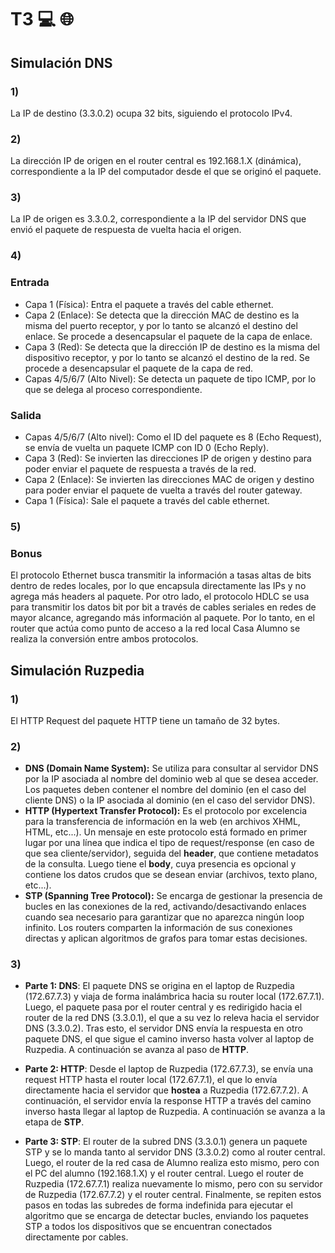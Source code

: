 # T3 :computer: :globe_with_meridians:

## Simulación DNS

### 1)

La IP de destino (3.3.0.2) ocupa 32 bits, siguiendo el protocolo IPv4.

### 2)

La dirección IP de origen en el router central es 192.168.1.X (dinámica), correspondiente a la IP del computador desde el que se originó el paquete.

### 3)

La IP de origen es 3.3.0.2, correspondiente a la IP del servidor DNS que envió el paquete de respuesta de vuelta hacia el origen.

### 4)

### Entrada

- Capa 1 (Física): Entra el paquete a través del cable ethernet.
- Capa 2 (Enlace): Se detecta que la dirección MAC de destino es la misma del puerto receptor, y por lo tanto se alcanzó el destino del enlace. Se procede a desencapsular el paquete de la capa de enlace.
- Capa 3 (Red): Se detecta que la dirección IP de destino es la misma del dispositivo receptor, y por lo tanto se alcanzó el destino de la red. Se procede a desencapsular el paquete de la capa de red.
- Capas 4/5/6/7 (Alto Nivel): Se detecta un paquete de tipo ICMP, por lo que se delega al proceso correspondiente.

### Salida

- Capas 4/5/6/7 (Alto nivel): Como el ID del paquete es 8 (Echo Request), se envía de vuelta un paquete ICMP con ID 0 (Echo Reply).
- Capa 3 (Red): Se invierten las direcciones IP de origen y destino para poder enviar el paquete de respuesta a través de la red.
- Capa 2 (Enlace): Se invierten las direcciones MAC de origen y destino para poder enviar el paquete de vuelta a través del router gateway.
- Capa 1 (Física): Sale el paquete a través del cable ethernet.

### 5)
### Bonus

El protocolo Ethernet busca transmitir la información a tasas altas de bits dentro de redes locales, por lo que encapsula directamente las IPs y no agrega más headers al paquete. Por otro lado, el protocolo HDLC se usa para transmitir los datos bit por bit a través de cables seriales en redes de mayor alcance, agregando más información al paquete. Por lo tanto, en el router que actúa como punto de acceso a la red local Casa Alumno se realiza la conversión entre ambos protocolos.

## Simulación Ruzpedia

### 1)

El HTTP Request del paquete HTTP tiene un tamaño de 32 bytes.

### 2)

- **DNS (Domain Name System):** Se utiliza para consultar al servidor DNS por la IP asociada al nombre del dominio web al que se desea acceder. Los paquetes deben contener el nombre del dominio (en el caso del cliente DNS) o la IP asociada al dominio (en el caso del servidor DNS).
- **HTTP (Hypertext Transfer Protocol):** Es el protocolo por excelencia para la transferencia de información en la web (en archivos XHML, HTML, etc...). Un mensaje en este protocolo está formado en primer lugar por una línea que indica el tipo de request/response (en caso de que sea cliente/servidor), seguida del __header__, que contiene metadatos de la consulta. Luego tiene el __body__, cuya presencia es opcional y contiene los datos crudos que se desean enviar (archivos, texto plano, etc...).
- **STP (Spanning Tree Protocol):** Se encarga de gestionar la presencia de bucles en las conexiones de la red, activando/desactivando enlaces cuando sea necesario para garantizar que no aparezca ningún loop infinito. Los routers comparten la información de sus conexiones directas y aplican algoritmos de grafos para tomar estas decisiones.

### 3)

-  **Parte 1: DNS**: El paquete DNS se origina en el laptop de Ruzpedia (172.67.7.3) y viaja de forma inalámbrica hacia su router local (172.67.7.1). Luego, el paquete pasa por el router central y es redirigido hacia el router de la red DNS (3.3.0.1), el que a su vez lo releva hacia el servidor DNS (3.3.0.2). Tras esto, el servidor DNS envía la respuesta en otro paquete DNS, el que sigue el camino inverso hasta volver al laptop de Ruzpedia. A continuación se avanza al paso de **HTTP**.

- **Parte 2: HTTP**: Desde el laptop de Ruzpedia (172.67.7.3), se envía una request HTTP hasta el router local (172.67.7.1), el que lo envía directamente hacia el servidor que **hostea** a Ruzpedia (172.67.7.2). A continuación, el servidor envía la response HTTP a través del camino inverso hasta llegar al laptop de Ruzpedia. A continuación se avanza a la etapa de **STP**.

- **Parte 3: STP**: El router de la subred DNS (3.3.0.1) genera un paquete STP y se lo manda tanto al servidor DNS (3.3.0.2) como al router central. Luego, el router de la red casa de Alumno realiza esto mismo, pero con el PC del alumno (192.168.1.X) y el router central. Luego el router de Ruzpedia (172.67.7.1) realiza nuevamente lo mismo, pero con su servidor de Ruzpedia (172.67.7.2) y el router central. Finalmente, se repiten estos pasos en todas las subredes de forma indefinida para ejecutar el algoritmo que se encarga de detectar bucles, enviando los paquetes STP a todos los dispositivos que se encuentran conectados directamente por cables.
